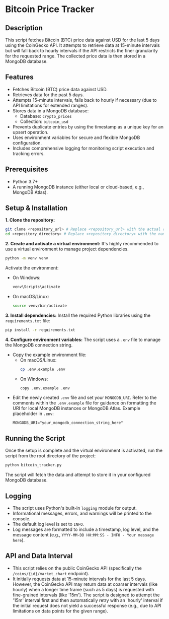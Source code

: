 # Bitcoin Price Tracker

## Description
This script fetches Bitcoin (BTC) price data against USD for the last 5 days using the CoinGecko API. It attempts to retrieve data at 15-minute intervals but will fall back to hourly intervals if the API restricts the finer granularity for the requested range. The collected price data is then stored in a MongoDB database.

## Features
*   Fetches Bitcoin (BTC) price data against USD.
*   Retrieves data for the past 5 days.
*   Attempts 15-minute intervals, falls back to hourly if necessary (due to API limitations for extended ranges).
*   Stores data in a MongoDB database:
    *   Database: `crypto_prices`
    *   Collection: `bitcoin_usd`
*   Prevents duplicate entries by using the timestamp as a unique key for an upsert operation.
*   Uses environment variables for secure and flexible MongoDB configuration.
*   Includes comprehensive logging for monitoring script execution and tracking errors.

## Prerequisites
*   Python 3.7+
*   A running MongoDB instance (either local or cloud-based, e.g., MongoDB Atlas).

## Setup & Installation

**1. Clone the repository:**
   ```bash
   git clone <repository_url> # Replace <repository_url> with the actual repository URL
   cd <repository_directory> # Replace <repository_directory> with the name of the cloned folder
   ```

**2. Create and activate a virtual environment:**
   It's highly recommended to use a virtual environment to manage project dependencies.
   ```bash
   python -m venv venv
   ```
   Activate the environment:
   *   On Windows:
       ```bash
       venv\Scripts\activate
       ```
   *   On macOS/Linux:
       ```bash
       source venv/bin/activate
       ```

**3. Install dependencies:**
   Install the required Python libraries using the `requirements.txt` file:
   ```bash
   pip install -r requirements.txt
   ```

**4. Configure environment variables:**
   The script uses a `.env` file to manage the MongoDB connection string.
   *   Copy the example environment file:
       *   On macOS/Linux:
           ```bash
           cp .env.example .env
           ```
       *   On Windows:
           ```bash
           copy .env.example .env
           ```
   *   Edit the newly created `.env` file and set your `MONGODB_URI`. Refer to the comments within the `.env.example` file for guidance on formatting the URI for local MongoDB instances or MongoDB Atlas.
       Example placeholder in `.env`:
       ```
       MONGODB_URI="your_mongodb_connection_string_here"
       ```

## Running the Script
Once the setup is complete and the virtual environment is activated, run the script from the root directory of the project:
```bash
python bitcoin_tracker.py
```
The script will fetch the data and attempt to store it in your configured MongoDB database.

## Logging
*   The script uses Python's built-in `logging` module for output.
*   Informational messages, errors, and warnings will be printed to the console.
*   The default log level is set to `INFO`.
*   Log messages are formatted to include a timestamp, log level, and the message content (e.g., `YYYY-MM-DD HH:MM:SS - INFO - Your message here`).

## API and Data Interval
*   This script relies on the public CoinGecko API (specifically the `/coins/{id}/market_chart` endpoint).
*   It initially requests data at 15-minute intervals for the last 5 days. However, the CoinGecko API may return data at coarser intervals (like hourly) when a longer time frame (such as 5 days) is requested with fine-grained intervals (like '15m'). The script is designed to attempt the '15m' interval first and then automatically retry with an 'hourly' interval if the initial request does not yield a successful response (e.g., due to API limitations on data points for the given range).